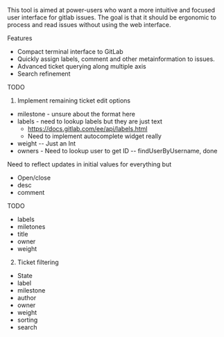This tool is aimed at power-users who want a more intuitive and focused
user interface for gitlab issues. The goal is that it should be ergonomic to
process and read issues without using the web interface.



Features

* Compact terminal interface to GitLab
* Quickly assign labels, comment and other metainformation to issues.
* Advanced ticket querying along multiple axis
* Search refinement

TODO

1. Implement remaining ticket edit options
  * milestone - unsure about the format here
  * labels    - need to lookup labels but they are just text
      *  https://docs.gitlab.com/ee/api/labels.html
    - Need to implement autocomplete widget really
  * weight  -- Just an Int
  * owners - Need to lookup user to get ID -- findUserByUsername, done

Need to reflect updates in initial values for everything but
* Open/close
* desc
* comment

TODO
* labels
* miletones
* title
* owner
* weight

2. Ticket filtering
  * State
  * label
  * milestone
  * author
  * owner
  * weight
  * sorting
  * search

